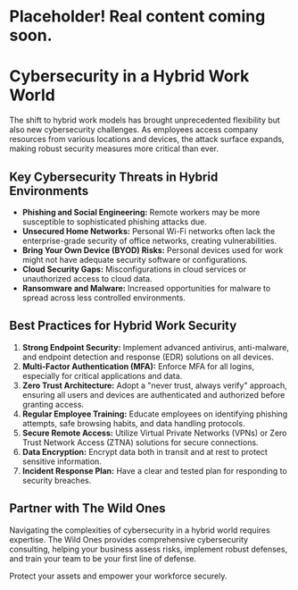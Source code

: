 # Placeholder! Real content coming soon.

# Cybersecurity in a Hybrid Work World

The shift to hybrid work models has brought unprecedented flexibility but also new cybersecurity challenges. As employees access company resources from various locations and devices, the attack surface expands, making robust security measures more critical than ever.

## Key Cybersecurity Threats in Hybrid Environments

* **Phishing and Social Engineering:** Remote workers may be more susceptible to sophisticated phishing attacks due.
* **Unsecured Home Networks:** Personal Wi-Fi networks often lack the enterprise-grade security of office networks, creating vulnerabilities.
* **Bring Your Own Device (BYOD) Risks:** Personal devices used for work might not have adequate security software or configurations.
* **Cloud Security Gaps:** Misconfigurations in cloud services or unauthorized access to cloud data.
* **Ransomware and Malware:** Increased opportunities for malware to spread across less controlled environments.

## Best Practices for Hybrid Work Security

1.  **Strong Endpoint Security:** Implement advanced antivirus, anti-malware, and endpoint detection and response (EDR) solutions on all devices.
2.  **Multi-Factor Authentication (MFA):** Enforce MFA for all logins, especially for critical applications and data.
3.  **Zero Trust Architecture:** Adopt a "never trust, always verify" approach, ensuring all users and devices are authenticated and authorized before granting access.
4.  **Regular Employee Training:** Educate employees on identifying phishing attempts, safe browsing habits, and data handling protocols.
5.  **Secure Remote Access:** Utilize Virtual Private Networks (VPNs) or Zero Trust Network Access (ZTNA) solutions for secure connections.
6.  **Data Encryption:** Encrypt data both in transit and at rest to protect sensitive information.
7.  **Incident Response Plan:** Have a clear and tested plan for responding to security breaches.

## Partner with The Wild Ones

Navigating the complexities of cybersecurity in a hybrid world requires expertise. The Wild Ones provides comprehensive cybersecurity consulting, helping your business assess risks, implement robust defenses, and train your team to be your first line of defense.

Protect your assets and empower your workforce securely.
